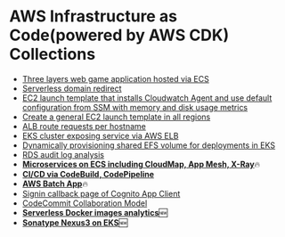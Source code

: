 # AWS Infrastructure as Code(powered by AWS CDK) Collections

- [Three layers web game application hosted via ECS](https://github.com/zxkane/gameday-cdk)
- [Serverless domain redirect](https://github.com/zxkane/serverless-domain-redirect)
- [EC2 launch template that installs Cloudwatch Agent and use default configuration from SSM with memory and disk usage metrics](ec2-launch-template-with-cloudwatch-agent/README.md)
- [Create a general EC2 launch template in all regions](ec2-launch-template-multiple-regions/README.md)
- [ALB route requests per hostname](alb-per-host-routing/README.md)
- [EKS cluster exposing service via AWS ELB](eks/eks-loadbalancer/README.md)
- [Dynamically provisioning shared EFS volume for deployments in EKS](eks/storage-class-efs/README.md)
- [RDS audit log analysis](rds-audit-log/README.md)
- [**Microservices on ECS including CloudMap, App Mesh, X-Ray**](https://github.com/zxkane/alibabacloud-microservice-demo/tree/migration/infrastructure#app-cluster):fire:
- [**CI/CD via CodeBuild, CodePipeline**](https://github.com/zxkane/alibabacloud-microservice-demo/tree/migration/infrastructure#devops-pipeline)
- [**AWS Batch App**](batch-demo/README.md):fire:
- [Signin callback page of Cognito App Client](cognito/userpool-appclient-callback/README.md)
- [CodeCommit Collaboration Model](codecommit-collaboration-model/README.md)
- [**Serverless Docker images analytics**](https://github.com/zxkane/serverless-docker-images-analytics):new:
- [**Sonatype Nexus3 on EKS**](eks/sonatype-nexus3/README.md):new: